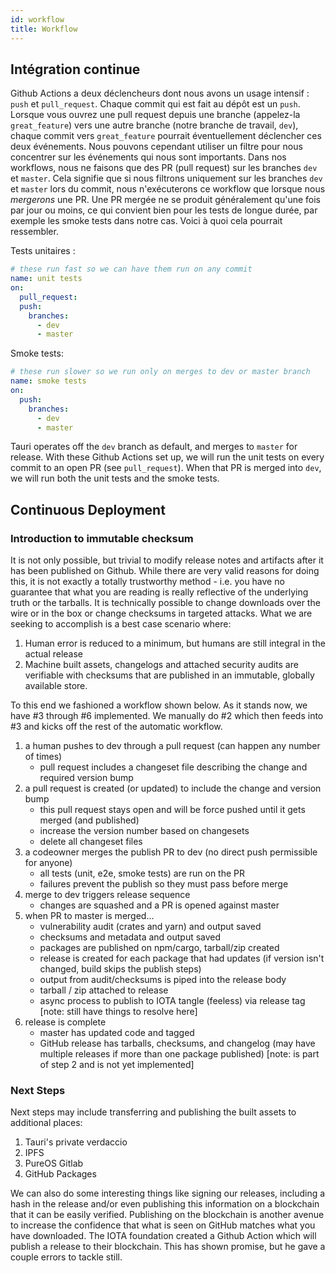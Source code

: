 ```yaml
---
id: workflow
title: Workflow
---
```


## Intégration continue

Github Actions a deux déclencheurs dont nous avons un usage intensif : `push` et `pull_request`. Chaque commit qui est fait au dépôt est un `push`. Lorsque vous ouvrez une pull request depuis une branche (appelez-la `great_feature`) vers une autre branche (notre branche de travail, `dev`), chaque commit vers `great_feature` pourrait éventuellement déclencher ces deux événements. Nous pouvons cependant utiliser un filtre pour nous concentrer sur les événements qui nous sont importants. Dans nos workflows, nous ne faisons que des PR (pull request) sur les branches `dev` et `master`. Cela signifie que si nous filtrons uniquement sur les branches `dev` et `master` lors du commit, nous n'exécuterons ce workflow que lorsque nous _mergerons_ une PR. Une PR mergée ne se produit généralement qu'une fois par jour ou moins, ce qui convient bien pour les tests de longue durée, par exemple les smoke tests dans notre cas. Voici à quoi cela pourrait ressembler.

Tests unitaires :

```yml
# these run fast so we can have them run on any commit
name: unit tests
on:
  pull_request:
  push:
    branches:
      - dev
      - master
```

Smoke tests:

```yml
# these run slower so we run only on merges to dev or master branch
name: smoke tests
on:
  push:
    branches:
      - dev
      - master
```

Tauri operates off the `dev` branch as default, and merges to `master` for release. With these Github Actions set up, we will run the unit tests on every commit to an open PR (see `pull_request`). When that PR is merged into `dev`, we will run both the unit tests and the smoke tests.

## Continuous Deployment

### Introduction to immutable checksum

It is not only possible, but trivial to modify release notes and artifacts after it has been published on Github. While there are very valid reasons for doing this, it is not exactly a totally trustworthy method - i.e. you have no guarantee that what you are reading is really reflective of the underlying truth or the tarballs. It is technically possible to change downloads over the wire or in the box or change checksums in targeted attacks. What we are seeking to accomplish is a best case scenario where:

1. Human error is reduced to a minimum, but humans are still integral in the actual release
2. Machine built assets, changelogs and attached security audits are verifiable with checksums that are published in an immutable, globally available store.

To this end we fashioned a workflow shown below. As it stands now, we have #3 through #6 implemented. We manually do #2 which then feeds into #3 and kicks off the rest of the automatic workflow.

1. a human pushes to dev through a pull request (can happen any number of times)
   - pull request includes a changeset file describing the change and required version bump
2. a pull request is created (or updated) to include the change and version bump
   - this pull request stays open and will be force pushed until it gets merged (and published)
   - increase the version number based on changesets
   - delete all changeset files
3. a codeowner merges the publish PR to dev (no direct push permissible for anyone)
   - all tests (unit, e2e, smoke tests) are run on the PR
   - failures prevent the publish so they must pass before merge
4. merge to dev triggers release sequence
   - changes are squashed and a PR is opened against master
5. when PR to master is merged...
   - vulnerability audit (crates and yarn) and output saved
   - checksums and metadata and output saved
   - packages are published on npm/cargo, tarball/zip created
   - release is created for each package that had updates (if version isn't changed, build skips the publish steps)
   - output from audit/checksums is piped into the release body
   - tarball / zip attached to release
   - async process to publish to IOTA tangle (feeless) via release tag [note: still have things to resolve here]
6. release is complete
   - master has updated code and tagged
   - GitHub release has tarballs, checksums, and changelog (may have multiple releases if more than one package published) [note: is part of step 2 and is not yet implemented]

### Next Steps

Next steps may include transferring and publishing the built assets to additional places:

1. Tauri's private verdaccio
2. IPFS
3. PureOS Gitlab
4. GitHub Packages

We can also do some interesting things like signing our releases, including a hash in the release and/or even publishing this information on a blockchain that it can be easily verified. Publishing on the blockchain is another avenue to increase the confidence that what is seen on GitHub matches what you have downloaded. The IOTA foundation created a Github Action which will publish a release to their blockchain. This has shown promise, but he gave a couple errors to tackle still.
